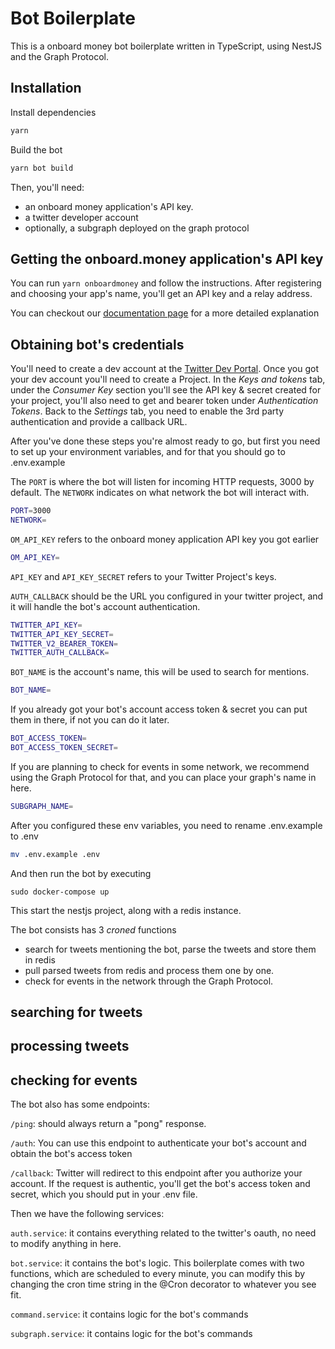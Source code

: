# Bot Boilerplate

This is a onboard money bot boilerplate written in TypeScript, using NestJS and the Graph Protocol.

## Installation

Install dependencies
```bash
yarn
```

Build the bot
```bash
yarn bot build
```

Then, you'll need:

* an onboard money application's API key.
* a twitter developer account
* optionally, a subgraph deployed on the graph protocol


## Getting the onboard.money application's API key

You can run `yarn onboardmoney` and follow the instructions. After registering and choosing your app's name, you'll get an API key and a relay address.

You can checkout our [documentation page](https://docs.onboard.money) for a more detailed explanation

## Obtaining bot's credentials 

You'll need to create a dev account at the [Twitter Dev Portal](https://developer.twitter.com/).
Once you got your dev account you'll need to create a Project.
In the _Keys and tokens_ tab, under the _Consumer Key_ section you'll see the API key & secret created for your project, you'll also need to get and bearer token under _Authentication Tokens_.
Back to the _Settings_ tab, you need to enable the 3rd party authentication and provide a callback URL.


After you've done these steps you're almost ready to go, but first you need to set up your environment variables, and for that you should go to .env.example


The `PORT` is where the bot will listen for incoming HTTP requests, 3000 by default.
The `NETWORK` indicates on what network the bot will interact with.
```bash
PORT=3000
NETWORK=
```

`OM_API_KEY` refers to the onboard money application API key you got earlier
```bash
OM_API_KEY=
```

`API_KEY` and `API_KEY_SECRET` refers to your Twitter Project's keys.

`AUTH_CALLBACK` should be the URL you configured in your twitter project, and it will handle the bot's account authentication. 
```bash
TWITTER_API_KEY=
TWITTER_API_KEY_SECRET=
TWITTER_V2_BEARER_TOKEN=
TWITTER_AUTH_CALLBACK=
```

`BOT_NAME` is the account's name, this will be used to search for mentions.
```bash
BOT_NAME=
```

If you already got your bot's account access token & secret you can put them in there, if not you can do it later.
```bash
BOT_ACCESS_TOKEN=
BOT_ACCESS_TOKEN_SECRET=
```

If you are planning to check for events in some network, we recommend using the Graph Protocol for that, and you can place your graph's name in here.
```bash
SUBGRAPH_NAME=
```

After you configured these env variables, you need to rename .env.example to .env
```bash
mv .env.example .env
```

And then run the bot by executing

`sudo docker-compose up`

This start the nestjs project, along with a redis instance.

The bot consists has 3 _croned_ functions
* search for tweets mentioning the bot, parse the tweets and store them in redis
* pull parsed tweets from redis and process them one by one.
* check for events in the network through the Graph Protocol.

## searching for tweets

## processing tweets

## checking for events

The bot also has some endpoints:

`/ping`: should always return a "pong" response.

`/auth`: You can use this endpoint to authenticate your bot's account and obtain the bot's access token 

`/callback`: Twitter will redirect to this endpoint after you authorize your account. If the request is authentic, you'll get the bot's access token and secret, which you should put in your .env file.



Then we have the following services:

`auth.service`: it contains everything related to the twitter's oauth, no need to modify anything in here.
 
`bot.service`: it contains the bot's logic. This boilerplate comes with two functions, which are scheduled to every minute, you can modify this by changing the cron time string in the @Cron decorator to whatever you see fit.

`command.service`: it contains logic for the bot's commands

`subgraph.service`: it contains logic for the bot's commands


